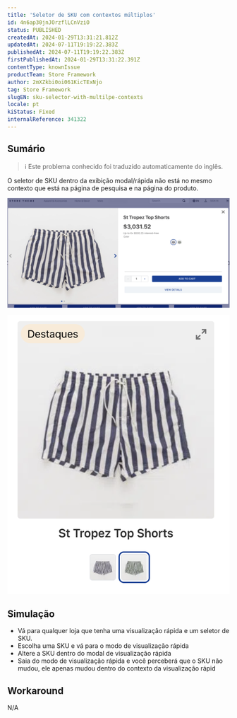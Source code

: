 ```yaml
---
title: 'Seletor de SKU com contextos múltiplos'
id: 4n6ap30jnJOrzflLCnVziO
status: PUBLISHED
createdAt: 2024-01-29T13:31:21.812Z
updatedAt: 2024-07-11T19:19:22.383Z
publishedAt: 2024-07-11T19:19:22.383Z
firstPublishedAt: 2024-01-29T13:31:22.391Z
contentType: knownIssue
productTeam: Store Framework
author: 2mXZkbi0oi061KicTExNjo
tag: Store Framework
slugEN: sku-selector-with-multilpe-contexts
locale: pt
kiStatus: Fixed
internalReference: 341322
---
```


## Sumário

>ℹ️ Este problema conhecido foi traduzido automaticamente do inglês.



O seletor de SKU dentro da exibição modal/rápida não está no mesmo contexto que está na página de pesquisa e na página do produto.

 ![](https://raw.githubusercontent.com/vtexdocs/known-issues/refs/heads/main/docs/pt/known-issues/Store%20Framework/seletor-de-sku-com-contextos-multiplos_1.png)


 ![](https://raw.githubusercontent.com/vtexdocs/known-issues/refs/heads/main/docs/pt/known-issues/Store%20Framework/seletor-de-sku-com-contextos-multiplos_2.png)

## Simulação



- Vá para qualquer loja que tenha uma visualização rápida e um seletor de SKU.
- Escolha uma SKU e vá para o modo de visualização rápida
- Altere a SKU dentro do modal de visualização rápida
- Saia do modo de visualização rápida e você perceberá que o SKU não mudou, ele apenas mudou dentro do contexto da visualização rápid

## Workaround


N/A

